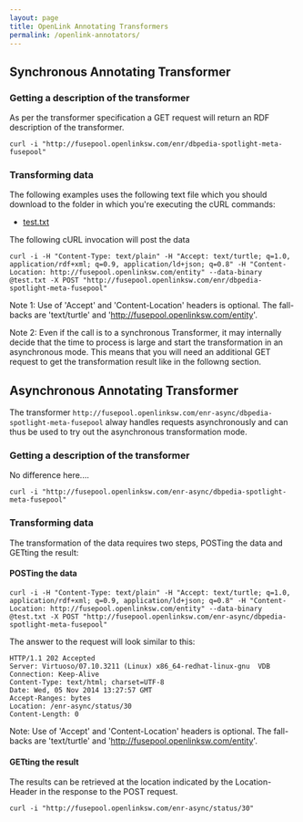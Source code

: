 ```yaml
---
layout: page
title: OpenLink Annotating Transformers
permalink: /openlink-annotators/
---
```



## Synchronous Annotating Transformer


### Getting a description of the transformer

As per the transformer specification a GET request will return an RDF description of the transformer.

    curl -i "http://fusepool.openlinksw.com/enr/dbpedia-spotlight-meta-fusepool"
    

### Transforming data

The following examples uses the following text file which you should download to the folder in which you're executing the cURL commands:

- [test.txt](/openlink/test.txt)

The following cURL invocation will post the data

    curl -i -H "Content-Type: text/plain" -H "Accept: text/turtle; q=1.0, application/rdf+xml; q=0.9, application/ld+json; q=0.8" -H "Content-Location: http://fusepool.openlinksw.com/entity" --data-binary @test.txt -X POST "http://fusepool.openlinksw.com/enr/dbpedia-spotlight-meta-fusepool"

Note 1: Use of 'Accept' and 'Content-Location' headers is optional. The fall-backs are 'text/turtle' and 'http://fusepool.openlinksw.com/entity'.

Note 2: Even if the call is to a synchronous Transformer, it may internally decide that the time to process is large and start the transformation in an asynchronous mode. This means that you will need an additional GET request to get the transformation result like in the followng section.

## Asynchronous Annotating Transformer

The transformer `http://fusepool.openlinksw.com/enr-async/dbpedia-spotlight-meta-fusepool` alway handles requests asynchronously and can thus be used to try out the asynchronous transformation mode.

### Getting a description of the transformer

No difference here....

    curl -i "http://fusepool.openlinksw.com/enr-async/dbpedia-spotlight-meta-fusepool"

### Transforming data

The transformation of the data requires two steps, POSTing the data and GETting the result:

#### POSTing the data

    curl -i -H "Content-Type: text/plain" -H "Accept: text/turtle; q=1.0, application/rdf+xml; q=0.9, application/ld+json; q=0.8" -H "Content-Location: http://fusepool.openlinksw.com/entity" --data-binary @test.txt -X POST "http://fusepool.openlinksw.com/enr-async/dbpedia-spotlight-meta-fusepool"
    
The answer to the request will look similar to this:

    HTTP/1.1 202 Accepted
    Server: Virtuoso/07.10.3211 (Linux) x86_64-redhat-linux-gnu  VDB
    Connection: Keep-Alive
    Content-Type: text/html; charset=UTF-8
    Date: Wed, 05 Nov 2014 13:27:57 GMT
    Accept-Ranges: bytes
    Location: /enr-async/status/30
    Content-Length: 0


Note: Use of 'Accept' and 'Content-Location' headers is optional. The fall-backs are 'text/turtle' and 'http://fusepool.openlinksw.com/entity'.

#### GETting the result

The results can be retrieved at the location indicated by the Location-Header in the response to the POST request.

    curl -i "http://fusepool.openlinksw.com/enr-async/status/30"

